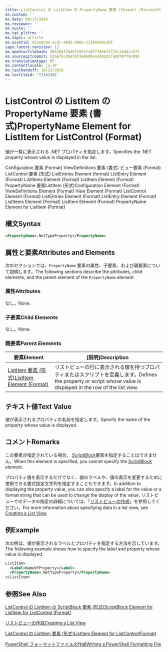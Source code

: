 ```yaml
---
title: ListControl の ListItem の PropertyName 要素 (Format) |Microsoft Docs
ms.custom: ''
ms.date: 09/13/2016
ms.reviewer: ''
ms.suite: ''
ms.tgt_pltfrm: ''
ms.topic: article
ms.assetid: 01ae8cbe-acdc-4043-bd6e-1118a5691a55
caps.latest.revision: 12
ms.openlocfilehash: 405184f7bdbf1955f1df7766bf2723c244dcc27f
ms.sourcegitcommit: 52a67bcd9d7bf3e8600ea4302d1fa8970ff9c998
ms.translationtype: MT
ms.contentlocale: ja-JP
ms.lasthandoff: 10/15/2019
ms.locfileid: "72362381"
---
```

# <a name="propertyname-element-for-listitem-for-listcontrol-format"></a><span data-ttu-id="0b9f2-102">ListControl の ListItem の PropertyName 要素 (書式)</span><span class="sxs-lookup"><span data-stu-id="0b9f2-102">PropertyName Element for ListItem for ListControl (Format)</span></span>

<span data-ttu-id="0b9f2-103">値が一覧に表示される .NET プロパティを指定します。</span><span class="sxs-lookup"><span data-stu-id="0b9f2-103">Specifies the .NET property whose value is displayed in the list.</span></span>

<span data-ttu-id="0b9f2-104">Configuration 要素 (Format) ViewDefinitions 要素 (書式) ビュー要素 (Format) ListControl 要素 (形式) ListEntries Element (format) ListEntry Element (Format) ListItems Element (Format) ListItem Element (Format) PropertyName 要素ListItem (形式)</span><span class="sxs-lookup"><span data-stu-id="0b9f2-104">Configuration Element (Format) ViewDefinitions Element (Format) View Element (Format) ListControl Element (Format) ListEntries Element (Format) ListEntry Element (Format) ListItems Element (Format) ListItem Element (Format) PropertyName Element for ListItem (Format)</span></span>

## <a name="syntax"></a><span data-ttu-id="0b9f2-105">構文</span><span class="sxs-lookup"><span data-stu-id="0b9f2-105">Syntax</span></span>

```xml
<PropertyName>.NetTypeProperty</PropertyName>
```

## <a name="attributes-and-elements"></a><span data-ttu-id="0b9f2-106">属性と要素</span><span class="sxs-lookup"><span data-stu-id="0b9f2-106">Attributes and Elements</span></span>

<span data-ttu-id="0b9f2-107">次のセクションでは、`PropertyName` 要素の属性、子要素、および親要素について説明します。</span><span class="sxs-lookup"><span data-stu-id="0b9f2-107">The following sections describe the attributes, child elements, and the parent element of the `PropertyName` element.</span></span>

### <a name="attributes"></a><span data-ttu-id="0b9f2-108">属性</span><span class="sxs-lookup"><span data-stu-id="0b9f2-108">Attributes</span></span>

<span data-ttu-id="0b9f2-109">なし。</span><span class="sxs-lookup"><span data-stu-id="0b9f2-109">None.</span></span>

### <a name="child-elements"></a><span data-ttu-id="0b9f2-110">子要素</span><span class="sxs-lookup"><span data-stu-id="0b9f2-110">Child Elements</span></span>

<span data-ttu-id="0b9f2-111">なし。</span><span class="sxs-lookup"><span data-stu-id="0b9f2-111">None.</span></span>

### <a name="parent-elements"></a><span data-ttu-id="0b9f2-112">親要素</span><span class="sxs-lookup"><span data-stu-id="0b9f2-112">Parent Elements</span></span>

|<span data-ttu-id="0b9f2-113">要素</span><span class="sxs-lookup"><span data-stu-id="0b9f2-113">Element</span></span>|<span data-ttu-id="0b9f2-114">[説明]</span><span class="sxs-lookup"><span data-stu-id="0b9f2-114">Description</span></span>|
|-------------|-----------------|
|[<span data-ttu-id="0b9f2-115">ListItem 要素 (形式)</span><span class="sxs-lookup"><span data-stu-id="0b9f2-115">ListItem Element (Format)</span></span>](./listitem-element-for-listitems-for-listcontrol-format.md)|<span data-ttu-id="0b9f2-116">リストビューの行に表示される値を持つプロパティまたはスクリプトを定義します。</span><span class="sxs-lookup"><span data-stu-id="0b9f2-116">Defines the property or script whose value is displayed in the row of the list view.</span></span>|

## <a name="text-value"></a><span data-ttu-id="0b9f2-117">テキスト値</span><span class="sxs-lookup"><span data-stu-id="0b9f2-117">Text Value</span></span>

<span data-ttu-id="0b9f2-118">値が表示されるプロパティの名前を指定します。</span><span class="sxs-lookup"><span data-stu-id="0b9f2-118">Specify the name of the property whose value is displayed.</span></span>

## <a name="remarks"></a><span data-ttu-id="0b9f2-119">コメント</span><span class="sxs-lookup"><span data-stu-id="0b9f2-119">Remarks</span></span>

<span data-ttu-id="0b9f2-120">この要素が指定されている場合、 [ScriptBlock](./scriptblock-element-for-listitem-for-listcontrol-format.md)要素を指定することはできません。</span><span class="sxs-lookup"><span data-stu-id="0b9f2-120">When this element is specified, you cannot specify the [ScriptBlock](./scriptblock-element-for-listitem-for-listcontrol-format.md) element.</span></span>

<span data-ttu-id="0b9f2-121">プロパティ値を表示するだけでなく、値のラベルや、値の表示を変更するために使用できる書式設定文字列を指定することもできます。</span><span class="sxs-lookup"><span data-stu-id="0b9f2-121">In addition to displaying the property value, you can also specify a label for the value or a format string that can be used to change the display of the value.</span></span> <span data-ttu-id="0b9f2-122">リストビューでのデータの指定の詳細については、「[リストビューの作成](./creating-a-list-view.md)」を参照してください。</span><span class="sxs-lookup"><span data-stu-id="0b9f2-122">For more information about specifying data in a list view, see [Creating a List View](./creating-a-list-view.md).</span></span>

## <a name="example"></a><span data-ttu-id="0b9f2-123">例</span><span class="sxs-lookup"><span data-stu-id="0b9f2-123">Example</span></span>

<span data-ttu-id="0b9f2-124">次の例は、値が表示されるラベルとプロパティを指定する方法を示しています。</span><span class="sxs-lookup"><span data-stu-id="0b9f2-124">The following example shows how to specify the label and property whose value is displayed.</span></span>

```xml
ListItem>
  <Label>NameOfProperty</Label>
  <PropertyName>.NetTypeProperty</PropertyName>
</ListItem>

```

## <a name="see-also"></a><span data-ttu-id="0b9f2-125">参照</span><span class="sxs-lookup"><span data-stu-id="0b9f2-125">See Also</span></span>

[<span data-ttu-id="0b9f2-126">ListControl の ListItem の ScriptBlock 要素 (形式)</span><span class="sxs-lookup"><span data-stu-id="0b9f2-126">ScriptBlock Element for ListItem for ListControl (Format)</span></span>](./scriptblock-element-for-listitem-for-listcontrol-format.md)

[<span data-ttu-id="0b9f2-127">リストビューの作成</span><span class="sxs-lookup"><span data-stu-id="0b9f2-127">Creating a List View</span></span>](./creating-a-list-view.md)

[<span data-ttu-id="0b9f2-128">ListControl の ListItem 要素 (形式)</span><span class="sxs-lookup"><span data-stu-id="0b9f2-128">ListItem Element for ListControl(Format)</span></span>](./listitem-element-for-listitems-for-listcontrol-format.md)

[<span data-ttu-id="0b9f2-129">PowerShell フォーマットファイルの作成</span><span class="sxs-lookup"><span data-stu-id="0b9f2-129">Writing a PowerShell Formatting File</span></span>](./writing-a-powershell-formatting-file.md)
